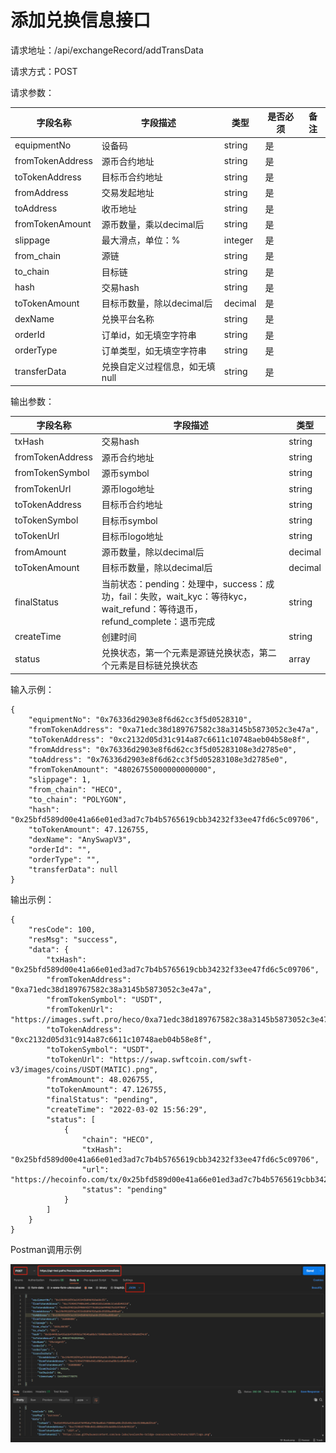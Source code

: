 # 添加兑换信息接口

请求地址：/api/exchangeRecord/addTransData

请求方式：POST

请求参数：

| 字段名称             | 字段描述              | 类型      | 是否必须 | 备注 |
| ---------------- | ----------------- | ------- | ---- | -- |
| equipmentNo      | 设备码               | string  | 是    |    |
| fromTokenAddress | 源币合约地址            | string  | 是    |    |
| toTokenAddress   | 目标币合约地址           | string  | 是    |    |
| fromAddress      | 交易发起地址            | string  | 是    |    |
| toAddress        | 收币地址              | string  | 是    |    |
| fromTokenAmount  | 源币数量，乘以decimal后   | string  | 是    |    |
| slippage         | 最大滑点，单位：%         | integer | 是    |    |
| from\_chain      | 源链                | string  | 是    |    |
| to\_chain        | 目标链               | string  | 是    |    |
| hash             | 交易hash            | string  | 是    |    |
| toTokenAmount    | 目标币数量，除以decimal后  | decimal | 是    |    |
| dexName          | 兑换平台名称            | string  | 是    |    |
| orderId          | 订单id，如无填空字符串      | string  | 是    |    |
| orderType        | 订单类型，如无填空字符串      | string  | 是    |    |
| transferData     | 兑换自定义过程信息，如无填null | string  | 是    |    |

输出参数：

| 字段名称             | 字段描述                                                                                        | 类型      |
| ---------------- | ------------------------------------------------------------------------------------------- | ------- |
| txHash           | 交易hash                                                                                      | string  |
| fromTokenAddress | 源币合约地址                                                                                      | string  |
| fromTokenSymbol  | 源币symbol                                                                                    | string  |
| fromTokenUrl     | 源币logo地址                                                                                    | string  |
| toTokenAddress   | 目标币合约地址                                                                                     | string  |
| toTokenSymbol    | 目标币symbol                                                                                   | string  |
| toTokenUrl       | 目标币logo地址                                                                                   | string  |
| fromAmount       | 源币数量，除以decimal后                                                                             | decimal |
| toTokenAmount    | 目标币数量，除以decimal后                                                                            | decimal |
| finalStatus      | 当前状态：pending：处理中，success：成功，fail：失败，wait\_kyc：等待kyc，wait\_refund：等待退币，refund\_complete：退币完成 | string  |
| createTime       | 创建时间                                                                                        | string  |
| status           | 兑换状态，第一个元素是源链兑换状态，第二个元素是目标链兑换状态                                                             | array   |

输入示例：

```
{
    "equipmentNo": "0x76336d2903e8f6d62cc3f5d0528310",
    "fromTokenAddress": "0xa71edc38d189767582c38a3145b5873052c3e47a",
    "toTokenAddress": "0xc2132d05d31c914a87c6611c10748aeb04b58e8f",
    "fromAddress": "0x76336d2903e8f6d62cc3f5d05283108e3d2785e0",
    "toAddress": "0x76336d2903e8f6d62cc3f5d05283108e3d2785e0",
    "fromTokenAmount": "48026755000000000000",
    "slippage": 1,
    "from_chain": "HECO",
    "to_chain": "POLYGON",
    "hash": "0x25bfd589d00e41a66e01ed3ad7c7b4b5765619cbb34232f33ee47fd6c5c09706",
    "toTokenAmount": 47.126755,
    "dexName": "AnySwapV3",
    "orderId": "",
    "orderType": "",
    "transferData": null
}
```

输出示例：

```
{
    "resCode": 100,
    "resMsg": "success",
    "data": {
        "txHash": "0x25bfd589d00e41a66e01ed3ad7c7b4b5765619cbb34232f33ee47fd6c5c09706",
        "fromTokenAddress": "0xa71edc38d189767582c38a3145b5873052c3e47a",
        "fromTokenSymbol": "USDT",
        "fromTokenUrl": "https://images.swft.pro/heco/0xa71edc38d189767582c38a3145b5873052c3e47a.png",
        "toTokenAddress": "0xc2132d05d31c914a87c6611c10748aeb04b58e8f",
        "toTokenSymbol": "USDT",
        "toTokenUrl": "https://swap.swftcoin.com/swft-v3/images/coins/USDT(MATIC).png",
        "fromAmount": 48.026755,
        "toTokenAmount": 47.126755,
        "finalStatus": "pending",
        "createTime": "2022-03-02 15:56:29",
        "status": [
            {
                "chain": "HECO",
                "txHash": "0x25bfd589d00e41a66e01ed3ad7c7b4b5765619cbb34232f33ee47fd6c5c09706",
                "url": "https://hecoinfo.com/tx/0x25bfd589d00e41a66e01ed3ad7c7b4b5765619cbb34232f33ee47fd6c5c09706",
                "status": "pending"
            }
        ]
    }
}
```

Postman调用示例

![](../.gitbook/assets/nft-addtransferdata.png)

